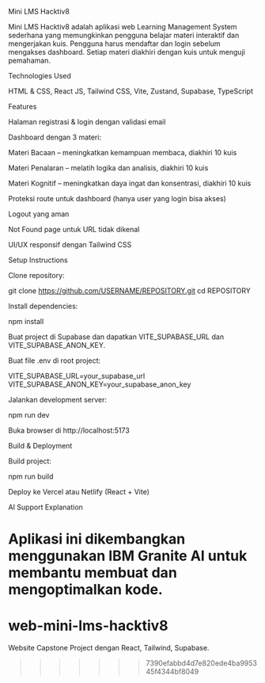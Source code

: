 Mini LMS Hacktiv8

Mini LMS Hacktiv8 adalah aplikasi web Learning Management System sederhana yang memungkinkan pengguna belajar materi interaktif dan mengerjakan kuis. Pengguna harus mendaftar dan login sebelum mengakses dashboard. Setiap materi diakhiri dengan kuis untuk menguji pemahaman.

Technologies Used

HTML & CSS, React JS, Tailwind CSS, Vite, Zustand, Supabase, TypeScript

Features

Halaman registrasi & login dengan validasi email

Dashboard dengan 3 materi:

Materi Bacaan – meningkatkan kemampuan membaca, diakhiri 10 kuis

Materi Penalaran – melatih logika dan analisis, diakhiri 10 kuis

Materi Kognitif – meningkatkan daya ingat dan konsentrasi, diakhiri 10 kuis

Proteksi route untuk dashboard (hanya user yang login bisa akses)

Logout yang aman

Not Found page untuk URL tidak dikenal

UI/UX responsif dengan Tailwind CSS

Setup Instructions

Clone repository:

git clone https://github.com/USERNAME/REPOSITORY.git
cd REPOSITORY

Install dependencies:

npm install

Buat project di Supabase dan dapatkan VITE_SUPABASE_URL dan VITE_SUPABASE_ANON_KEY.

Buat file .env di root project:

VITE_SUPABASE_URL=your_supabase_url
VITE_SUPABASE_ANON_KEY=your_supabase_anon_key

Jalankan development server:

npm run dev

Buka browser di http://localhost:5173

Build & Deployment

Build project:

npm run build

Deploy ke Vercel atau Netlify (React + Vite)

AI Support Explanation

# Aplikasi ini dikembangkan menggunakan IBM Granite AI untuk membantu membuat dan mengoptimalkan kode.

# web-mini-lms-hacktiv8

Website Capstone Project dengan React, Tailwind, Supabase.

> > > > > > > 7390efabbd4d7e820ede4ba995345f4344bf8049
